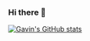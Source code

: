 ### Hi there 👋
[![Gavin's GitHub stats](https://github-readme-stats.vercel.app/api?username=oldelette)](https://github.com/anuraghazra/github-readme-stats)


<!--
**oldelette/oldelette** is a ✨ _special_ ✨ repository because its `README.md` (this file) appears on your GitHub profile.
Here are some ideas to get you started:

- 🔭 I’m currently working on ...
- 🌱 I’m currently learning ...
- 👯 I’m looking to collaborate on ...
- 🤔 I’m looking for help with ...
- 💬 Ask me about ...
- 📫 How to reach me: ...
- 😄 Pronouns: ...
- ⚡ Fun fact: ...
-->
